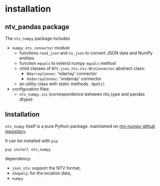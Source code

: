 # installation

## ntv_pandas package

The `ntv_numpy` package includes

- `numpy_ntv_connector` module
  - functions `read_json` and `to_json` to convert JSON data and NumPy entities
  - function `equals` to extend numpy `equals` method
  - child classes of `NTV.json_ntv.ntv.NtvConnector` abstract class:
    - `NdarrayConnec`: 'ndarray'   connector
    - `XndarrayConnec`: 'xndarray' connector
  - an utility class with static methods : `NpUtil`
- configuration files:
  - `ntv_numpy.ini` (correspondence between ntv_type and pandas dtype)

## Installation

`ntv_numpy` itself is a pure Python package. maintained on [ntv-numpy github repository](https://github.com/loco-philippe/ntv-numpy).

It can be installed with `pip`.

    pip install ntv_numpy

dependency:

- `json_ntv`: support the NTV format,
- `shapely`: for the location data,
- `numpy`
